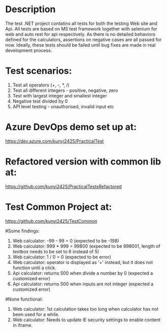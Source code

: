# Description
The test .NET project contatins all tests for both the testing Web site and Api. All tests are based on MS test framework together with selenium for web and auto rest for api respectively.
As there is no detailed behaviors defined for the calculators, assertions on negative cases are all passed for now. Ideally, these tests should be failed until bug fixes are made in real development process.

# Test scenarios:
1. Test all operators (+, -, *, /)
2. Test all different integers - positive, negative, zero
3. Test with largest integer and smallest integer 
4. Negative test divided by 0
5. API level testing - unauthorised, invalid input etc

# Azure DevOps demo set up at: 
https://dev.azure.com/kunyi2425/PracticalTest

# Refactored version with common lib at:
https://github.com/kunyi2425/PracticalTestsRefactored

# Test Common Project at:
https://github.com/kunyi2425/TestCommon

#Some findings:
1. Web calculator: -99 - 99 = 0 (expected to be -198)
2. Web calculator: 999 * 999 = 99800 (expected to be 998001, length of textbox needs to be set to 6 instead of 5)
3. Web calculator: 1 / 0 = 0 (expected to be error)
4. Web calculator: operator is displayed as '+' instead, but it does not function until a click.
5. Api calculator: returns 500 when divide a number by 0 (expected a customized error)
6. Api calculator: returns 500 when inputs are not integer (expected a customized error)

#None functional:
1. Web calculator: 1st calculation takes too long when calculator has not been used for a while.
2. Web calculator: Needs to update IE security settings to enable content in iframe.
